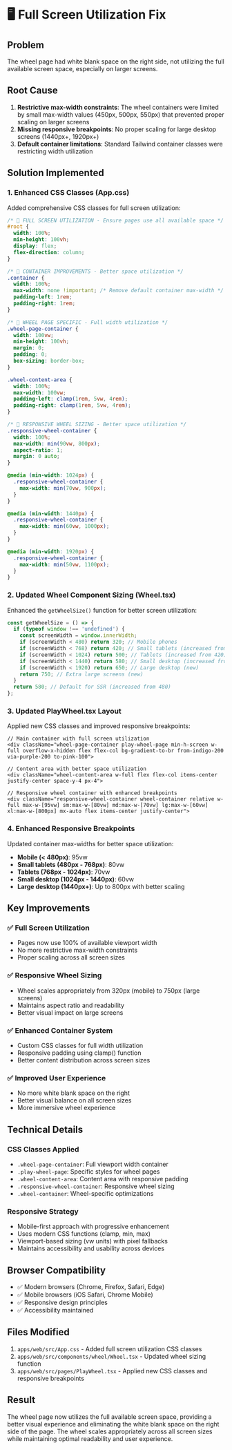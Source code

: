 # 🖥️ Full Screen Utilization Fix

## Problem
The wheel page had white blank space on the right side, not utilizing the full available screen space, especially on larger screens.

## Root Cause
1. **Restrictive max-width constraints**: The wheel containers were limited by small max-width values (450px, 500px, 550px) that prevented proper scaling on larger screens
2. **Missing responsive breakpoints**: No proper scaling for large desktop screens (1440px+, 1920px+)
3. **Default container limitations**: Standard Tailwind container classes were restricting width utilization

## Solution Implemented

### 1. Enhanced CSS Classes (App.css)
Added comprehensive CSS classes for full screen utilization:

```css
/* 🎯 FULL SCREEN UTILIZATION - Ensure pages use all available space */
#root {
  width: 100%;
  min-height: 100vh;
  display: flex;
  flex-direction: column;
}

/* 🎯 CONTAINER IMPROVEMENTS - Better space utilization */
.container {
  width: 100%;
  max-width: none !important; /* Remove default container max-width */
  padding-left: 1rem;
  padding-right: 1rem;
}

/* 🎯 WHEEL PAGE SPECIFIC - Full width utilization */
.wheel-page-container {
  width: 100vw;
  min-height: 100vh;
  margin: 0;
  padding: 0;
  box-sizing: border-box;
}

.wheel-content-area {
  width: 100%;
  max-width: 100vw;
  padding-left: clamp(1rem, 5vw, 4rem);
  padding-right: clamp(1rem, 5vw, 4rem);
}

/* 🎯 RESPONSIVE WHEEL SIZING - Better space utilization */
.responsive-wheel-container {
  width: 100%;
  max-width: min(90vw, 800px);
  aspect-ratio: 1;
  margin: 0 auto;
}

@media (min-width: 1024px) {
  .responsive-wheel-container {
    max-width: min(70vw, 900px);
  }
}

@media (min-width: 1440px) {
  .responsive-wheel-container {
    max-width: min(60vw, 1000px);
  }
}

@media (min-width: 1920px) {
  .responsive-wheel-container {
    max-width: min(50vw, 1100px);
  }
}
```

### 2. Updated Wheel Component Sizing (Wheel.tsx)
Enhanced the `getWheelSize()` function for better screen utilization:

```typescript
const getWheelSize = () => {
  if (typeof window !== 'undefined') {
    const screenWidth = window.innerWidth;
    if (screenWidth < 480) return 320; // Mobile phones
    if (screenWidth < 768) return 420; // Small tablets (increased from 380)
    if (screenWidth < 1024) return 500; // Tablets (increased from 420)
    if (screenWidth < 1440) return 580; // Small desktop (increased from 480)
    if (screenWidth < 1920) return 650; // Large desktop (new)
    return 750; // Extra large screens (new)
  }
  return 580; // Default for SSR (increased from 480)
};
```

### 3. Updated PlayWheel.tsx Layout
Applied new CSS classes and improved responsive breakpoints:

```tsx
// Main container with full screen utilization
<div className="wheel-page-container play-wheel-page min-h-screen w-full overflow-x-hidden flex flex-col bg-gradient-to-br from-indigo-200 via-purple-200 to-pink-100">

// Content area with better space utilization
<div className="wheel-content-area w-full flex flex-col items-center justify-center space-y-4 px-4">

// Responsive wheel container with enhanced breakpoints
<div className="responsive-wheel-container wheel-container relative w-full max-w-[95vw] sm:max-w-[80vw] md:max-w-[70vw] lg:max-w-[60vw] xl:max-w-[800px] mx-auto flex items-center justify-center">
```

### 4. Enhanced Responsive Breakpoints
Updated container max-widths for better space utilization:

- **Mobile (< 480px)**: 95vw
- **Small tablets (480px - 768px)**: 80vw
- **Tablets (768px - 1024px)**: 70vw
- **Small desktop (1024px - 1440px)**: 60vw
- **Large desktop (1440px+)**: Up to 800px with better scaling

## Key Improvements

### ✅ Full Screen Utilization
- Pages now use 100% of available viewport width
- No more restrictive max-width constraints
- Proper scaling across all screen sizes

### ✅ Responsive Wheel Sizing
- Wheel scales appropriately from 320px (mobile) to 750px (large screens)
- Maintains aspect ratio and readability
- Better visual impact on large screens

### ✅ Enhanced Container System
- Custom CSS classes for full width utilization
- Responsive padding using clamp() function
- Better content distribution across screen sizes

### ✅ Improved User Experience
- No more white blank space on the right
- Better visual balance on all screen sizes
- More immersive wheel experience

## Technical Details

### CSS Classes Applied
- `.wheel-page-container`: Full viewport width container
- `.play-wheel-page`: Specific styles for wheel pages
- `.wheel-content-area`: Content area with responsive padding
- `.responsive-wheel-container`: Responsive wheel sizing
- `.wheel-container`: Wheel-specific optimizations

### Responsive Strategy
- Mobile-first approach with progressive enhancement
- Uses modern CSS functions (clamp, min, max)
- Viewport-based sizing (vw units) with pixel fallbacks
- Maintains accessibility and usability across devices

## Browser Compatibility
- ✅ Modern browsers (Chrome, Firefox, Safari, Edge)
- ✅ Mobile browsers (iOS Safari, Chrome Mobile)
- ✅ Responsive design principles
- ✅ Accessibility maintained

## Files Modified
1. `apps/web/src/App.css` - Added full screen utilization CSS classes
2. `apps/web/src/components/wheel/Wheel.tsx` - Updated wheel sizing function
3. `apps/web/src/pages/PlayWheel.tsx` - Applied new CSS classes and responsive breakpoints

## Result
The wheel page now utilizes the full available screen space, providing a better visual experience and eliminating the white blank space on the right side of the page. The wheel scales appropriately across all screen sizes while maintaining optimal readability and user experience. 
